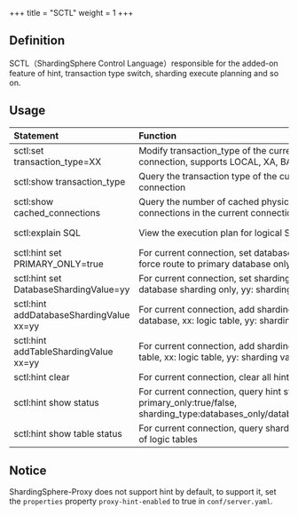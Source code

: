 +++
title = "SCTL"
weight = 1
+++

## Definition

SCTL（ShardingSphere Control Language）responsible for the added-on feature of hint, transaction type switch, sharding execute planning and so on.

## Usage

| Statement                               | Function                                                                                                          | Example                                        |
|:----------------------------------------|:------------------------------------------------------------------------------------------------------------------|:-----------------------------------------------|
|sctl:set transaction_type=XX             | Modify transaction_type of the current connection, supports LOCAL, XA, BASE                                       | sctl:set transaction_type=XA                   |
|sctl:show transaction_type               | Query the transaction type of the current connection                                                              | sctl:show transaction_type                     |
|sctl:show cached_connections             | Query the number of cached physical database connections in the current connection                                | sctl:show cached_connections                   |
|sctl:explain SQL                         | View the execution plan for logical SQL.                                                                          | sctl:explain select * from t_order             |
|sctl:hint set PRIMARY_ONLY=true          | For current connection, set database operation force route to primary database only or not                        | sctl:hint set PRIMARY_ONLY=true                |
|sctl:hint set DatabaseShardingValue=yy   | For current connection, set sharding value for database sharding only, yy: sharding value                         | sctl:hint set DatabaseShardingValue=100        |
|sctl:hint addDatabaseShardingValue xx=yy | For current connection, add sharding value for database, xx: logic table, yy: sharding value                      | sctl:hint addDatabaseShardingValue t_order=100 |
|sctl:hint addTableShardingValue xx=yy    | For current connection, add sharding value for table, xx: logic table, yy: sharding value                         | sctl:hint addTableShardingValue t_order=100    |
|sctl:hint clear                          | For current connection, clear all hint settings                                                                   | sctl:hint clear                                |
|sctl:hint show status                    | For current connection, query hint status, primary_only:true/false, sharding_type:databases_only/databases_tables | sctl:hint show status                          |
|sctl:hint show table status              | For current connection, query sharding values of logic tables                                                     | sctl:hint show table status                    |

## Notice

ShardingSphere-Proxy does not support hint by default, to support it, set the `properties` property `proxy-hint-enabled` to true in `conf/server.yaml`.
